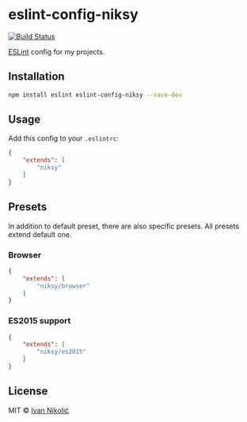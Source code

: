 # eslint-config-niksy

[![Build Status][ci-img]][ci]

[ESLint][eslint] config for my projects.

## Installation

```sh
npm install eslint eslint-config-niksy --save-dev
```

## Usage

Add this config to your `.eslintrc`:

```json
{
	"extends": [
		"niksy"
	]
}
```

## Presets

In addition to default preset, there are also specific presets. All presets
extend default one.

### Browser

```json
{
	"extends": [
		"niksy/browser"
	]
}
```

### ES2015 support

```json
{
	"extends": [
		"niksy/es2015"
	]
}
```

## License

MIT © [Ivan Nikolić](http://ivannikolic.com)

[ci]: https://travis-ci.org/niksy/eslint-config-niksy
[ci-img]: https://img.shields.io/travis/niksy/eslint-config-niksy/master.svg
[eslint]: http://eslint.org/
